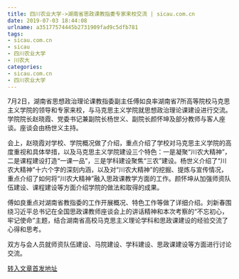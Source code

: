 ```yaml
---
title: 四川农业大学->湖南省思政课教指委专家来校交流 | sicau.com.cn
date: 2019-07-03 18:44:08
urlname: a35177574445b2731909fad9c5dfb781
tags: 
- sicau.com.cn
- sicau
- 四川农业大学
- 川农大
categories:
- sicau.com.cn
- 四川农业大学
---
```



7月2日，湖南省思想政治理论课教指委副主任傅如良率湖南省7所高等院校马克思主义学院的领导和专家来校，与马克思主义学院就思想政治理论课建设进行交流。学院院长赵晓霞、党委书记兼副院长杨世义、副院长颜怀坤及部分教师与客人座谈。座谈会由杨世义主持。

会上，赵晓霞对学校、学院概况做了介绍，重点介绍了学校对马克思主义学院的高度重视和具体举措，以及马克思主义学院建设三个特色：一是凝聚“川农大精神”，二是课程建设打造“一课一品”，三是学科建设聚焦“三农”建设。杨世义介绍了“川农大精神”十六个字的深刻内涵，以及对“川农大精神”的挖掘、提炼与宣传情况，重点介绍了如何将“川农大精神”融入思政课教学方面的工作。颜怀坤从加强师资队伍建设、课程建设等方面介绍学院的做法和取得的成果。

傅如良重点对湖南省教指委的工作开展概况、特色工作等做了详细介绍。刘新春围绕习近平总书记在全国思政课教师座谈会上的讲话精神和本次考察的“不忘初心，牢记使命”主题，结合湖南省高校马克思主义理论学科和思政课建设的经验交流了心得和思考。

双方与会人员就师资队伍建设、马院建设、学科建设、思政课建设等方面进行讨论交流。





[转入文章首发地址](https://news.sicau.edu.cn/info/1078/52440.htm)